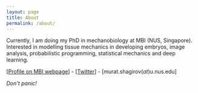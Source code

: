 ```yaml
---
layout: page
title: About
permalink: /about/
---
```


<p class="message">
  Currently, I am doing my PhD in mechanobiology at MBI (NUS, Singapore). Interested in modelling tissue mechanics in developing embryos, image analysis, probabilistic programming, statistical mechanics and deep learning.
</p> 

[[Profile on MBI webpage](https://mbi.nus.edu.sg/tissues/murat-shagirov/)] - [[Twitter](https://twitter.com/mshagirov)] - [murat.shagirov(_at_)u.nus.edu]

_Don't panic!_
